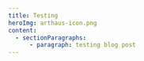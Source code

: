 ```yaml
---
title: Testing
heroImg: arthaus-icon.png
content:
  - sectionParagraphs:
      - paragraph: testing blog post
---
```

